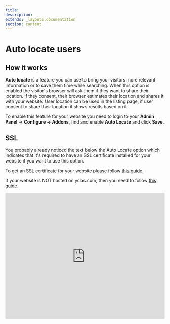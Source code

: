 ```yaml
---
title:
description:
extends: _layouts.documentation
section: content
---
```


# Auto locate users

## How it works

**Auto locate** is a feature you can use to bring your visitors more relevant information or to save them time while searching. When this option is enabled the visitor's browser will ask them if they want to share their location. If they consent, their browser estimates their location and shares it with your website. User location can be used in the listing page, if user consent to share their location it shows results based on it.

To enable this feature for your website you need to login to your  **Admin Panel** -> **Configure -> Addons**, find and enable **Auto Locate** and click **Save**.


## SSL

You probably already noticed the text below the Auto Locate option which indicates that it's required to have an SSL certificate installed for your website if you want to use this option. 

To get an SSL certificate for your website please follow [this guide](https://yclas.com/faq/ssl-encryption.html).

If your website is NOT hosted on yclas.com, then you need to follow [this guide](/docs/technical-http-to-https).


<iframe width="100%" height="400px" src="https://www.youtube.com/embed/At0Jwwwl5RI" title="Yclas video" frameborder="0" allow="accelerometer; autoplay; clipboard-write; encrypted-media; gyroscope; picture-in-picture" allowfullscreen></iframe>
 
